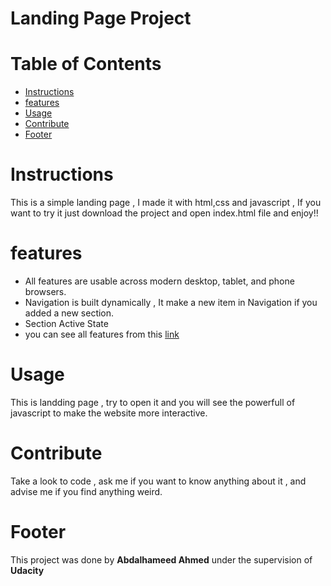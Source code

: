 # Landing Page Project

# Table of Contents

* [Instructions](#instructions)
* [features](#features)
* [Usage](#Usage)
* [Contribute](#Contribute)
* [Footer](#Footer)
# Instructions

This is a simple landing page , I made it with html,css and javascript , If you want to try it just download the project and open index.html file and enjoy!! 

# features
* All features are usable across modern desktop, tablet, and phone browsers. 
* Navigation is built dynamically , It make a new item in Navigation if you added a new section.
* Section Active State
* you can see all features from this [link](https://review.udacity.com/#!/rubrics/2658/view)
# Usage
This is landding page , try to open it and you will see the powerfull of javascript to make the website more interactive. 

# Contribute
Take a look to code , ask me if you want to know anything about it , and advise me if you find anything weird.

# Footer
This project was done by **Abdalhameed Ahmed** under the supervision of **Udacity**
